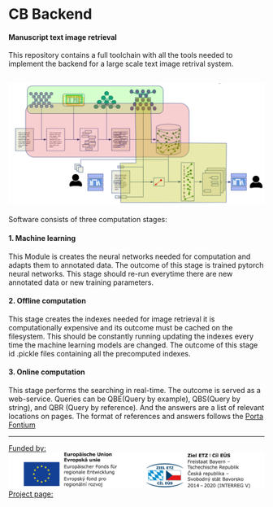 # CB Backend
#### Manuscript text image retrieval


This repository contains a full toolchain with all the tools needed to implement the backend for a large scale text image retrival system.


![Architecture](docs/diagram.png)
---------------------------------------------------------------------------------
Software consists of three computation stages:
#### 1. Machine learning
This Module is creates the neural networks needed for computation and adapts them to annotated data. The outcome of this stage is trained pytorch neural networks. 
This stage should re-run everytime there are new annotated data or new training parameters.
#### 2. Offline computation
This stage creates the indexes needed for image retrieval it is computationally expensive and its outcome must be cached on the filesystem. This should be constantly running updating the indexes every time the machine learning models are changed. The outcome of this stage id .pickle files containing all the precomputed indexes.      
#### 3. Online computation
This stage performs the searching in real-time. The outcome is served as a web-service. Queries can be QBE(Query by example), QBS(Query by string), and QBR (Query by reference).
And the answers are a list of relevant locations on pages. The format of references and answers follows the [Porta Fontium](https://www.portafontium.eu/?language=en)

---------------------------------------------------------------------------------

[Funded by:](https://anguelos.github.io/czeck_bavaria/)
![page](docs/eu_czeck_bavaria_logo.png)
[Project page:](https://anguelos.github.io/czeck_bavaria/)